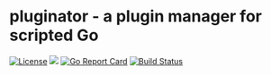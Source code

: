 # pluginator - a plugin manager for scripted Go

[![License](https://img.shields.io/badge/License-Apache%202.0-blue.svg)](https://opensource.org/licenses/Apache-2.0)
[![](https://godoc.org/github.com/pierods/pluginator?status.svg)](http://godoc.org/github.com/pierods/pluginator)
[![Go Report Card](https://goreportcard.com/badge/github.com/pierods/pluginator)](https://goreportcard.com/report/github.com/pierods/pluginator)
[![Build Status](https://travis-ci.org/pierods/pluginator.svg?branch=master)](https://travis-ci.org/pierods/pluginator)

